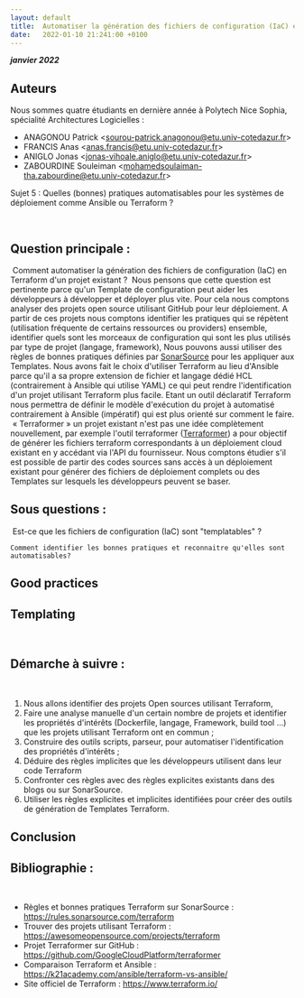 ```yaml
---
layout: default
title:  Automatiser la génération des fichiers de configuration (IaC) en Terraform d'un projet existant ?
date:   2022-01-10 21:241:00 +0100
---
```


**_janvier 2022_**

## Auteurs

Nous sommes quatre étudiants en dernière année à Polytech Nice Sophia, spécialité Architectures Logicielles :

* ANAGONOU Patrick &#60;sourou-patrick.anagonou@etu.univ-cotedazur.fr&#62;
* FRANCIS Anas &#60;anas.francis@etu.univ-cotedazur.fr&#62;
* ANIGLO Jonas &#60;jonas-vihoale.aniglo@etu.univ-cotedazur.fr&#62;
* ZABOURDINE Souleiman &#60;mohamedsoulaiman-tha.zabourdine@etu.univ-cotedazur.fr&#62;

Sujet 5 : Quelles (bonnes) pratiques automatisables pour les systèmes de déploiement comme Ansible ou Terraform ? 

​
## Question principale :
​
Comment automatiser la génération des fichiers de configuration (IaC) en
Terraform d\'un projet existant ?
​
Nous pensons que cette question est pertinente parce qu'un Template de
configuration peut aider les développeurs à développer et déployer plus
vite. Pour cela nous comptons analyser des projets open source utilisant
GitHub pour leur déploiement. A partir de ces projets nous comptons
identifier les pratiques qui se répètent (utilisation fréquente de
certains ressources ou providers) ensemble, identifier quels sont les
morceaux de configuration qui sont les plus utilisés par type de projet
(langage, framework), Nous pouvons aussi utiliser des règles de bonnes
pratiques définies par [SonarSource](https://www.sonarsource.com/) pour
les appliquer aux Templates. Nous avons fait le choix d'utiliser
Terraform au lieu d'Ansible parce qu'il a sa propre extension de fichier
et langage dédié HCL (contrairement à Ansible qui utilise YAML) ce qui
peut rendre l'identification d'un projet utilisant Terraform plus
facile. Etant un outil déclaratif Terraform nous permettra de définir le
modèle d'exécution du projet à automatisé contrairement à Ansible
(impératif) qui est plus orienté sur comment le faire.
​
« Terraformer » un projet existant n'est pas une idée complètement
nouvellement, par exemple l'outil terraformer
([Terraformer](https://github.com/GoogleCloudPlatform/terraformer)) a
pour objectif de générer les fichiers terraform correspondants à un
déploiement cloud existant en y accédant via l'API du fournisseur. Nous
comptons étudier s'il est possible de partir des codes sources sans
accès à un déploiement existant pour générer des fichiers de déploiement
complets ou des Templates sur lesquels les développeurs peuvent se
baser.
​
## Sous questions :
​    Est-ce que les fichiers de configuration (IaC) sont "templatables" ?​

    Comment identifier les bonnes pratiques et reconnaitre qu'elles sont automatisables?​


## Good practices

## Templating
​
## Démarche à suivre :
​
1)  Nous allons identifier des projets Open sources utilisant Terraform,
​
2)  Faire une analyse manuelle d'un certain nombre de projets et
    identifier les propriétés d'intérêts (Dockerfile, langage,
    Framework, build tool ...) que les projets utilisant Terraform ont
    en commun ;
​
3)  Construire des outils scripts, parseur, pour automatiser
    l'identification des propriétés d'intérêts ;
​
4)  Déduire des règles implicites que les développeurs utilisent dans
    leur code Terraform
​
5)  Confronter ces règles avec des règles explicites existants dans des
    blogs ou sur SonarSource.
​
6)  Utiliser les règles explicites et implicites identifiées pour créer
    des outils de génération de Templates Terraform.
​
## Conclusion

## Bibliographie :
​
-	Règles et bonnes pratiques Terraform sur SonarSource :
<https://rules.sonarsource.com/terraform>
​
-	Trouver des projets utilisant Terraform :
<https://awesomeopensource.com/projects/terraform>
​
-	Projet Terraformer sur GitHub :
<https://github.com/GoogleCloudPlatform/terraformer>
​
-	Comparaison Terraform et Ansible :
<https://k21academy.com/ansible/terraform-vs-ansible/>
​
-	Site officiel de Terraform : <https://www.terraform.io/>
